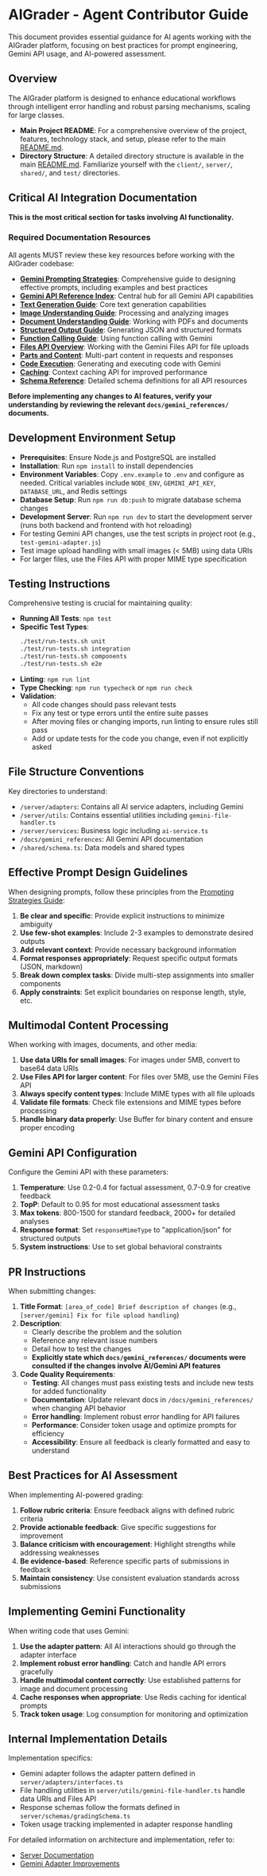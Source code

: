 # AIGrader - Agent Contributor Guide

This document provides essential guidance for AI agents working with the AIGrader platform, focusing on best practices for prompt engineering, Gemini API usage, and AI-powered assessment.

## Overview

The AIGrader platform is designed to enhance educational workflows through intelligent error handling and robust parsing mechanisms, scaling for large classes.

- **Main Project README**: For a comprehensive overview of the project, features, technology stack, and setup, please refer to the main [README.md](README.md).
- **Directory Structure**: A detailed directory structure is available in the main [README.md](README.md). Familiarize yourself with the `client/`, `server/`, `shared/`, and `test/` directories.

## Critical AI Integration Documentation

**This is the most critical section for tasks involving AI functionality.**

### Required Documentation Resources

All agents MUST review these key resources before working with the AIGrader codebase:

- **[Gemini Prompting Strategies](docs/gemini_references/prompting-strategies.md)**: Comprehensive guide to designing effective prompts, including examples and best practices
- **[Gemini API Reference Index](docs/gemini_references/index.md)**: Central hub for all Gemini API capabilities
- **[Text Generation Guide](docs/gemini_references/text-generation.md)**: Core text generation capabilities
- **[Image Understanding Guide](docs/gemini_references/image-understanding.md)**: Processing and analyzing images
- **[Document Understanding Guide](docs/gemini_references/document-understanding.md)**: Working with PDFs and documents
- **[Structured Output Guide](docs/gemini_references/structured-output.md)**: Generating JSON and structured formats
- **[Function Calling Guide](docs/gemini_references/function-calling.md)**: Using function calling with Gemini
- **[Files API Overview](docs/gemini_references/files-api-overview.md)**: Working with the Gemini Files API for file uploads
- **[Parts and Content](docs/gemini_references/parts-and-content.md)**: Multi-part content in requests and responses
- **[Code Execution](docs/gemini_references/code-execution.md)**: Generating and executing code with Gemini
- **[Caching](docs/gemini_references/caching.md)**: Context caching API for improved performance
- **[Schema Reference](docs/gemini_references/schema-reference.md)**: Detailed schema definitions for all API resources

**Before implementing any changes to AI features, verify your understanding by reviewing the relevant `docs/gemini_references/` documents.**

## Development Environment Setup

- **Prerequisites**: Ensure Node.js and PostgreSQL are installed
- **Installation**: Run `npm install` to install dependencies
- **Environment Variables**: Copy `.env.example` to `.env` and configure as needed. Critical variables include `NODE_ENV`, `GEMINI_API_KEY`, `DATABASE_URL`, and Redis settings
- **Database Setup**: Run `npm run db:push` to migrate database schema changes
- **Development Server**: Run `npm run dev` to start the development server (runs both backend and frontend with hot reloading)
- For testing Gemini API changes, use the test scripts in project root (e.g., `test-gemini-adapter.js`)
- Test image upload handling with small images (< 5MB) using data URIs
- For larger files, use the Files API with proper MIME type specification

## Testing Instructions

Comprehensive testing is crucial for maintaining quality:

- **Running All Tests**: `npm test`
- **Specific Test Types**:
  ```bash
  ./test/run-tests.sh unit
  ./test/run-tests.sh integration
  ./test/run-tests.sh components
  ./test/run-tests.sh e2e
  ```
- **Linting**: `npm run lint`
- **Type Checking**: `npm run typecheck` or `npm run check`
- **Validation**:
  - All code changes should pass relevant tests
  - Fix any test or type errors until the entire suite passes
  - After moving files or changing imports, run linting to ensure rules still pass
  - Add or update tests for the code you change, even if not explicitly asked

## File Structure Conventions

Key directories to understand:
- `/server/adapters`: Contains all AI service adapters, including Gemini
- `/server/utils`: Contains essential utilities including `gemini-file-handler.ts`
- `/server/services`: Business logic including `ai-service.ts`
- `/docs/gemini_references`: All Gemini API documentation
- `/shared/schema.ts`: Data models and shared types

## Effective Prompt Design Guidelines

When designing prompts, follow these principles from the [Prompting Strategies Guide](docs/gemini_references/prompting-strategies.md):

1. **Be clear and specific**: Provide explicit instructions to minimize ambiguity
2. **Use few-shot examples**: Include 2-3 examples to demonstrate desired outputs
3. **Add relevant context**: Provide necessary background information
4. **Format responses appropriately**: Request specific output formats (JSON, markdown)
5. **Break down complex tasks**: Divide multi-step assignments into smaller components
6. **Apply constraints**: Set explicit boundaries on response length, style, etc.

## Multimodal Content Processing

When working with images, documents, and other media:

1. **Use data URIs for small images**: For images under 5MB, convert to base64 data URIs
2. **Use Files API for larger content**: For files over 5MB, use the Gemini Files API
3. **Always specify content types**: Include MIME types with all file uploads
4. **Validate file formats**: Check file extensions and MIME types before processing
5. **Handle binary data properly**: Use Buffer for binary content and ensure proper encoding

## Gemini API Configuration

Configure the Gemini API with these parameters:

1. **Temperature**: Use 0.2-0.4 for factual assessment, 0.7-0.9 for creative feedback
2. **TopP**: Default to 0.95 for most educational assessment tasks
3. **Max tokens**: 800-1500 for standard feedback, 2000+ for detailed analyses
4. **Response format**: Set `responseMimeType` to "application/json" for structured outputs
5. **System instructions**: Use to set global behavioral constraints

## PR Instructions

When submitting changes:

1. **Title Format**: `[area_of_code] Brief description of changes` (e.g., `[server/gemini] Fix for file upload handling`)
2. **Description**:
   - Clearly describe the problem and the solution
   - Reference any relevant issue numbers
   - Detail how to test the changes
   - **Explicitly state which `docs/gemini_references/` documents were consulted if the changes involve AI/Gemini API features**
3. **Code Quality Requirements**:
   - **Testing**: All changes must pass existing tests and include new tests for added functionality
   - **Documentation**: Update relevant docs in `/docs/gemini_references/` when changing API behavior
   - **Error handling**: Implement robust error handling for API failures
   - **Performance**: Consider token usage and optimize prompts for efficiency
   - **Accessibility**: Ensure all feedback is clearly formatted and easy to understand

## Best Practices for AI Assessment

When implementing AI-powered grading:

1. **Follow rubric criteria**: Ensure feedback aligns with defined rubric criteria
2. **Provide actionable feedback**: Give specific suggestions for improvement
3. **Balance criticism with encouragement**: Highlight strengths while addressing weaknesses
4. **Be evidence-based**: Reference specific parts of submissions in feedback
5. **Maintain consistency**: Use consistent evaluation standards across submissions

## Implementing Gemini Functionality

When writing code that uses Gemini:

1. **Use the adapter pattern**: All AI interactions should go through the adapter interface
2. **Implement robust error handling**: Catch and handle API errors gracefully
3. **Handle multimodal content correctly**: Use established patterns for image and document processing
4. **Cache responses when appropriate**: Use Redis caching for identical prompts
5. **Track token usage**: Log consumption for monitoring and optimization

## Internal Implementation Details

Implementation specifics:
- Gemini adapter follows the adapter pattern defined in `server/adapters/interfaces.ts`
- File handling utilities in `server/utils/gemini-file-handler.ts` handle data URIs and Files API
- Response schemas follow the formats defined in `server/schemas/gradingSchema.ts`
- Token usage tracking implemented in adapter response handling

For detailed information on architecture and implementation, refer to:
- [Server Documentation](server/README.md)
- [Gemini Adapter Improvements](gemini_adapter_improvements.md)